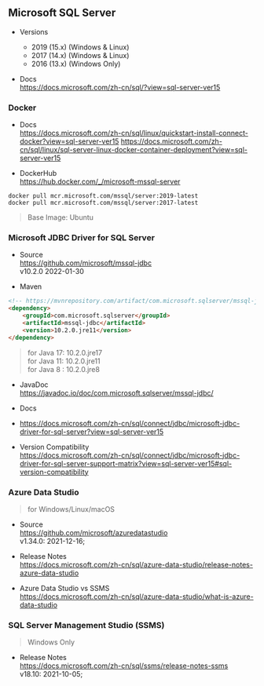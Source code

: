 
## Microsoft SQL Server

- Versions
  - 2019 (15.x) (Windows & Linux)
  - 2017 (14.x) (Windows & Linux)
  - 2016 (13.x) (Windows Only)

- Docs  
  https://docs.microsoft.com/zh-cn/sql/?view=sql-server-ver15

### Docker

- Docs  
  https://docs.microsoft.com/zh-cn/sql/linux/quickstart-install-connect-docker?view=sql-server-ver15
  https://docs.microsoft.com/zh-cn/sql/linux/sql-server-linux-docker-container-deployment?view=sql-server-ver15

- DockerHub  
  https://hub.docker.com/_/microsoft-mssql-server
```shell
docker pull mcr.microsoft.com/mssql/server:2019-latest
docker pull mcr.microsoft.com/mssql/server:2017-latest
```
> Base Image: Ubuntu

### Microsoft JDBC Driver for SQL Server

- Source  
  https://github.com/microsoft/mssql-jdbc  
  v10.2.0 2022-01-30

- Maven
```html
<!-- https://mvnrepository.com/artifact/com.microsoft.sqlserver/mssql-jdbc -->
<dependency>
    <groupId>com.microsoft.sqlserver</groupId>
    <artifactId>mssql-jdbc</artifactId>
    <version>10.2.0.jre11</version>
</dependency>
```
> for Java 17: 10.2.0.jre17  
> for Java 11: 10.2.0.jre11  
> for Java 8 : 10.2.0.jre8  

- JavaDoc  
  https://javadoc.io/doc/com.microsoft.sqlserver/mssql-jdbc/  

- Docs  
- https://docs.microsoft.com/zh-cn/sql/connect/jdbc/microsoft-jdbc-driver-for-sql-server?view=sql-server-ver15

- Version Compatibility  
  https://docs.microsoft.com/zh-cn/sql/connect/jdbc/microsoft-jdbc-driver-for-sql-server-support-matrix?view=sql-server-ver15#sql-version-compatibility

### Azure Data Studio
> for Windows/Linux/macOS

- Source  
  https://github.com/microsoft/azuredatastudio  
  v1.34.0: 2021-12-16;

- Release Notes  
  https://docs.microsoft.com/zh-cn/sql/azure-data-studio/release-notes-azure-data-studio

- Azure Data Studio	vs SSMS  
  https://docs.microsoft.com/zh-cn/sql/azure-data-studio/what-is-azure-data-studio

### SQL Server Management Studio (SSMS)
> Windows Only

- Release Notes  
  https://docs.microsoft.com/zh-cn/sql/ssms/release-notes-ssms  
  v18.10: 2021-10-05;
